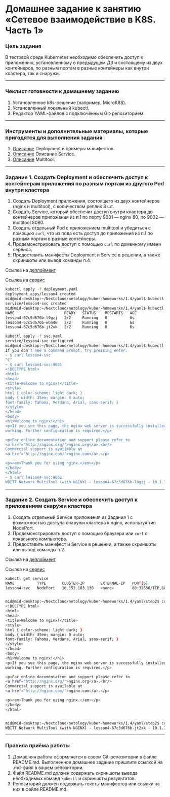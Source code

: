 # Домашнее задание к занятию «Сетевое взаимодействие в K8S. Часть 1»

### Цель задания

В тестовой среде Kubernetes необходимо обеспечить доступ к приложению, установленному в предыдущем ДЗ и состоящему из двух контейнеров, по разным портам в разные контейнеры как внутри кластера, так и снаружи.

------

### Чеклист готовности к домашнему заданию

1. Установленное k8s-решение (например, MicroK8S).
2. Установленный локальный kubectl.
3. Редактор YAML-файлов с подключённым Git-репозиторием.

------

### Инструменты и дополнительные материалы, которые пригодятся для выполнения задания

1. [Описание](https://kubernetes.io/docs/concepts/workloads/controllers/deployment/) Deployment и примеры манифестов.
2. [Описание](https://kubernetes.io/docs/concepts/services-networking/service/) Описание Service.
3. [Описание](https://github.com/wbitt/Network-MultiTool) Multitool.

------

### Задание 1. Создать Deployment и обеспечить доступ к контейнерам приложения по разным портам из другого Pod внутри кластера

1. Создать Deployment приложения, состоящего из двух контейнеров (nginx и multitool), с количеством реплик 3 шт.
2. Создать Service, который обеспечит доступ внутри кластера до контейнеров приложения из п.1 по порту 9001 — nginx 80, по 9002 — multitool 8080.
3. Создать отдельный Pod с приложением multitool и убедиться с помощью `curl`, что из пода есть доступ до приложения из п.1 по разным портам в разные контейнеры.
4. Продемонстрировать доступ с помощью `curl` по доменному имени сервиса.
5. Предоставить манифесты Deployment и Service в решении, а также скриншоты или вывод команды п.4.


Ссылка на [деплоймент](https://github.com/ivanmalyshev/kuber-homeworks/blob/main/1.4/yaml/step1/deployment.yaml)

Ссылка на [сервис](https://github.com/ivanmalyshev/kuber-homeworks/blob/main/1.4/yaml/step1/svc.yaml)

```bash
kubectl apply -f deployment.yaml
deployment.apps/lesson4 created
mid@mid-desktop:~/Nextcloud/netology/kuber-homeworks/1.4/yaml$ kubectl apply -f svc.yaml
service/lesson4-svc created
mid@mid-desktop:~/Nextcloud/netology/kuber-homeworks/1.4/yaml$ kubectl get pods
NAME                      READY   STATUS    RESTARTS   AGE
lesson4-67c5d676b-l9gzj   2/2     Running   0          6s
lesson4-67c5d676b-wbn4w   2/2     Running   0          6s
lesson4-67c5d676b-jt2xk   2/2     Running   0          6s

kubectl apply -f svc.yaml
service/lesson4-svc configured
mid@mid-desktop:~/Nextcloud/netology/kuber-homeworks/1.4/yaml$ kubectl run multitool --image=curlimages/curl -it --rm -- sh
If you don't see a command prompt, try pressing enter.
~ $ curl lesson4-svc
^C^
~ $ curl lesson4-svc:9001
<!DOCTYPE html>
<html>
<head>
<title>Welcome to nginx!</title>
<style>
html { color-scheme: light dark; }
body { width: 35em; margin: 0 auto;
font-family: Tahoma, Verdana, Arial, sans-serif; }
</style>
</head>
<body>
<h1>Welcome to nginx!</h1>
<p>If you see this page, the nginx web server is successfully installed and
working. Further configuration is required.</p>

<p>For online documentation and support please refer to
<a href="http://nginx.org/">nginx.org</a>.<br/>
Commercial support is available at
<a href="http://nginx.com/">nginx.com</a>.</p>

<p><em>Thank you for using nginx.</em></p>
</body>
</html>
~ $ curl lesson4-svc:9002
WBITT Network MultiTool (with NGINX) - lesson4-67c5d676b-l9gzj - 10.1.104.33 - HTTP: 8080 , HTTPS: 443 . (Formerly praqma/network-multitool)
```
------

### Задание 2. Создать Service и обеспечить доступ к приложениям снаружи кластера

1. Создать отдельный Service приложения из Задания 1 с возможностью доступа снаружи кластера к nginx, используя тип NodePort.
2. Продемонстрировать доступ с помощью браузера или `curl` с локального компьютера.
3. Предоставить манифест и Service в решении, а также скриншоты или вывод команды п.2.

Ссылка на [деплоймент](https://github.com/ivanmalyshev/kuber-homeworks/blob/main/1.4/yaml/step2/deployment.yaml)

Ссылка на [сервис](https://github.com/ivanmalyshev/kuber-homeworks/blob/main/1.4/yaml/step2/svc.yaml)

```bash
kubectl get service
NAME          TYPE       CLUSTER-IP       EXTERNAL-IP   PORT(S)                       AGE
lesson4-svc   NodePort   10.152.183.130   <none>        80:32656/TCP,8080:32657/TCP   18m


mid@mid-desktop:~/Nextcloud/netology/kuber-homeworks/1.4/yaml/step2$ curl 192.168.88.111:32656
<!DOCTYPE html>
<html>
<head>
<title>Welcome to nginx!</title>
<style>
html { color-scheme: light dark; }
body { width: 35em; margin: 0 auto;
font-family: Tahoma, Verdana, Arial, sans-serif; }
</style>
</head>
<body>
<h1>Welcome to nginx!</h1>
<p>If you see this page, the nginx web server is successfully installed and
working. Further configuration is required.</p>

<p>For online documentation and support please refer to
<a href="http://nginx.org/">nginx.org</a>.<br/>
Commercial support is available at
<a href="http://nginx.com/">nginx.com</a>.</p>

<p><em>Thank you for using nginx.</em></p>
</body>
</html>


mid@mid-desktop:~/Nextcloud/netology/kuber-homeworks/1.4/yaml/step2$ curl 192.168.88.111:32657
WBITT Network MultiTool (with NGINX) - lesson4-67c5d676b-jt2xk - 10.1.104.35 - HTTP: 8080 , HTTPS: 443 . (Formerly praqma/network-multitool)
```
------

### Правила приёма работы

1. Домашняя работа оформляется в своем Git-репозитории в файле README.md. Выполненное домашнее задание пришлите ссылкой на .md-файл в вашем репозитории.
2. Файл README.md должен содержать скриншоты вывода необходимых команд `kubectl` и скриншоты результатов.
3. Репозиторий должен содержать тексты манифестов или ссылки на них в файле README.md.
